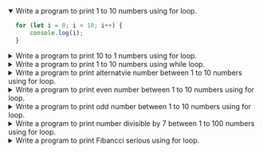 <details open>
<summary>Write a program to print 1 to 10 numbers using for loop.</summary>
<p>

```javascript
  for (let i = 0; i < 10; i++) {
      console.log(i);
  }
```

</p>
</details>

<details>
<summary>Write a program to print 10 to 1 numbers using for loop.</summary>
<p>

```javascript
  for (let i = 10; i > 0; i--) {
    console.log(i);
  }
```

</p>
</details>

<details>
<summary>Write a program to print 1 to 10 numbers using while loop.</summary>
<p>

```javascript
  var i = 0
  while (i < 10) {
      console.log(i);
      i++;
  }
```

</p>
</details>

<details>
<summary>Write a program to print alternatvie number between 1 to 10 numbers using for loop.</summary>
<p>

```javascript
  for (let i = 0; i < 10; i = i + 2) {
      console.log(i);
  }
```

</p>
</details>

<details>
<summary>Write a program to print even number between 1 to 10 numbers using for loop.</summary>
<p>

```javascript
  for (let i = 0; i < 10; i++) {
      if(i%2 == 0){         
          console.log(i);
      }
  }
```

</p>
</details>

<details>
<summary>Write a program to print odd number between 1 to 10 numbers using for loop.</summary>
<p>

```javascript
  for (let i = 0; i < 10; i++) {
      if(i%2 != 0){         
          console.log(i);
      }
  }
```

</p>
</details>

<details>
<summary>Write a program to print number divisible by 7  between 1 to 100 numbers using for loop.</summary>
<p>

```javascript
  for (let i = 0; i < 100; i++) {
      if(i%7 == 0){         
          console.log(i);
      }
  }
```

</p>
</details>

<details>
<summary>Write a program to print Fibancci serious using for loop.</summary>
<p>

```javascript
  let n1=0;
  let n2=1;
  let n3=0;
  var count=10;
  console.log(n1,n2);
  for( let i=1;i<=count;i++){
      n1+n2=n3;
     console.log(n3)  
       n1=n2;
       n2=n3;
  }
```
                            
</p>
</details>
